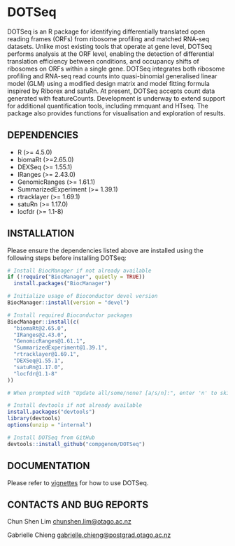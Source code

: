 # DOTSeq
DOTSeq is an R package for identifying differentially translated open reading frames (ORFs) from ribosome profiling and matched RNA-seq datasets. Unlike most existing tools that operate at gene level, DOTSeq performs analysis at the ORF level, enabling the detection of differential translation efficiency between conditions, and occupancy shifts of ribosomes on ORFs within a single gene. DOTSeq integrates both ribosome profiling and RNA-seq read counts into quasi-binomial generalised linear model (GLM) using a modified design matrix and model fitting formula inspired by Riborex and satuRn. At present, DOTSeq accepts count data generated with featureCounts. Development is underway to extend support for additional quantification tools, including mmquant and HTseq. The package also provides functions for visualisation and exploration of results.

## DEPENDENCIES
* R (>= 4.5.0)
* biomaRt (>=2.65.0)
* DEXSeq (>= 1.55.1)
* IRanges (>= 2.43.0)
* GenomicRanges (>= 1.61.1)
* SummarizedExperiment (>= 1.39.1)
* rtracklayer (>= 1.69.1)
* satuRn (>= 1.17.0)
* locfdr (>= 1.1-8)

## INSTALLATION
Please ensure the dependencies listed above are installed using the following steps before installing DOTSeq:
```r
# Install BiocManager if not already available
if (!require("BiocManager", quietly = TRUE))
  install.packages("BiocManager")

# Initialize usage of Bioconductor devel version
BiocManager::install(version = "devel")

# Install required Bioconductor packages
BiocManager::install(c(
  "biomaRt@2.65.0",
  "IRanges@2.43.0",
  "GenomicRanges@1.61.1",
  "SummarizedExperiment@1.39.1",
  "rtracklayer@1.69.1",
  "DEXSeq@1.55.1",
  "satuRn@1.17.0",
  "locfdr@1.1-8"
))

# When prompted with "Update all/some/none? [a/s/n]:", enter 'n' to skip updates.

# Install devtools if not already available
install.packages("devtools")
library(devtools)
options(unzip = "internal")

# Install DOTSeq from GitHub
devtools::install_github("compgenom/DOTSeq")
```

## DOCUMENTATION
Please refer to [vignettes](https://github.com/compgenom/DOTSeq/tree/main/vignettes) for how to use DOTSeq.

## CONTACTS AND BUG REPORTS
Chun Shen Lim
chunshen.lim@otago.ac.nz

Gabrielle Chieng
gabrielle.chieng@postgrad.otago.ac.nz

